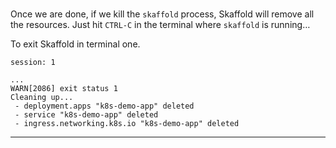 
### 

Once we are done, if we kill the `skaffold` process, Skaffold will remove all the    resources. Just hit `CTRL-C` in the terminal where `skaffold` is running…

To exit Skaffold in terminal one.
```terminal:interrupt
session: 1
```

```
...
WARN[2086] exit status 1
Cleaning up...
 - deployment.apps "k8s-demo-app" deleted
 - service "k8s-demo-app" deleted
 - ingress.networking.k8s.io "k8s-demo-app" deleted
```




---
